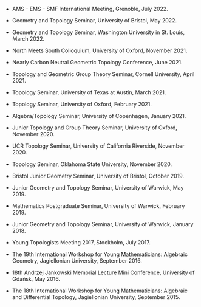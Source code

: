 
* AMS -  EMS - SMF International Meeting, Grenoble, July 2022.

* Geometry and Topology Seminar, University of Bristol, May 2022.

* Geometry and Topology Seminar, Washington University in St. Louis, March 2022.

* North Meets South Colloquium, University of Oxford, November 2021.

* Nearly Carbon Neutral Geometric Topology Conference, June 2021. 

* Topology and Geometric Group Theory Seminar, Cornell University, April 2021.

* Topology Seminar,  University of Texas at Austin, March 2021.

* Topology Seminar,  University of Oxford, February 2021.

* Algebra/Topology Seminar,  University of Copenhagen, January 2021.

* Junior Topology and Group Theory Seminar,  University of Oxford, November 2020.

* UCR Topology Seminar, University of California Riverside, November 2020.

* Topology Seminar, Oklahoma State University, November 2020.

* Bristol Junior Geometry Seminar, University of Bristol, October 2019.

* Junior Geometry and Topology Seminar, University of Warwick, May 2019.

* Mathematics Postgraduate Seminar, University of Warwick, February 2019.

* Junior Geometry and Topology Seminar, University of Warwick, January 2018.

* Young Topologists Meeting 2017,  Stockholm, July 2017.

* The 19th International Workshop for Young Mathematicians: Algebraic  Geometry,   Jagiellonian University, September 2016.

* 18th Andrzej Jankowski Memorial Lecture Mini Conference, University of Gdańsk,  May 2016.

* The 18th International Workshop for Young Mathematicians: Algebraic and Differential Topology, Jagiellonian University, September 2015.
